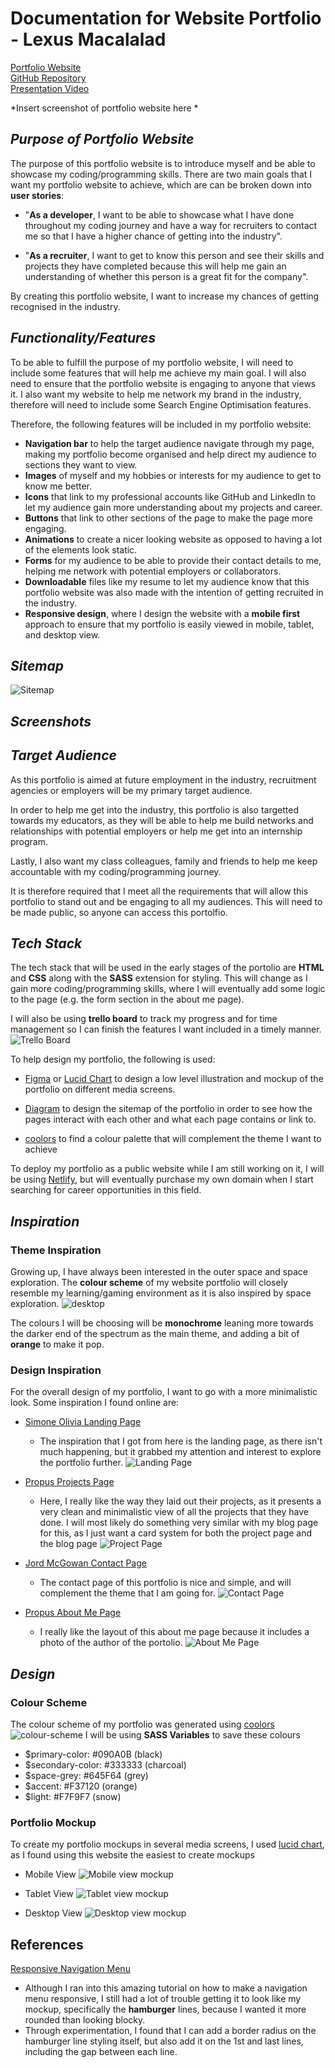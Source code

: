 # Documentation for Website Portfolio - Lexus Macalalad

[Portfolio Website]()  
[GitHub Repository](https://github.com/lexusmacalalad/Portfolio-website)  
[Presentation Video]()  

  *Insert screenshot of portfolio website here *

## *Purpose of Portfolio Website*
The purpose of this portfolio website is to introduce myself and be able to showcase my coding/programming skills. There are two main goals that I want my portfolio website to achieve, which are can be broken down into **user stories**:

* "**As a developer**, I want to be able to showcase what I have done throughout my coding journey and have a way for recruiters to contact me so that I have a higher chance of getting into the industry".
  
* "**As a recruiter**, I want to get to know this person and see their skills and projects they have completed because this will help me gain an understanding of whether this person is a great fit for the company".

By creating this portfolio website, I want to increase my chances of getting recognised in the industry.

## *Functionality/Features*
To be able to fulfill the purpose of my portfolio website, I will need to include some features that will help me achieve my main goal. I will also need to ensure that the portfolio website is engaging to anyone that views it. I also want my website to help me network my brand in the industry, therefore will need to include some Search Engine Optimisation features.

Therefore, the following features will be included in my portfolio website:
* **Navigation bar** to help the target audience navigate through my page, making my portfolio become organised and help direct my audience to sections they want to view.
* **Images** of myself and my hobbies or interests for my audience to get to know me better.
* **Icons** that link to my professional accounts like GitHub and LinkedIn to let my audience gain more understanding about my projects and career.
* **Buttons** that link to other sections of the page to make the page more engaging.
* **Animations** to create a nicer looking website as opposed to having a lot of the elements look static.
* **Forms** for my audience to be able to provide their contact details to me, helping me network with potential employers or collaborators.
* **Downloadable** files like my resume to let my audience know that this portfolio website was also made with the intention of getting recruited in the industry.
* **Responsive design**, where I design the website with a **mobile first** approach to ensure that my portfolio is easily viewed in mobile, tablet, and desktop view.

## *Sitemap*
![Sitemap](docs/portfolio-sitemap.png)

## *Screenshots*

## *Target Audience*
As this portfolio is aimed at future employment in the industry, recruitment agencies or employers will be my primary target audience. 

In order to help me get into the industry, this portfolio is also targetted towards my educators, as they will be able to help me build networks and relationships with potential employers or help me get into an internship program. 

Lastly, I also want my class colleagues, family and friends to help me keep accountable with my coding/programming journey.

It is therefore required that I meet all the requirements that will allow this portfolio to stand out and be engaging to all my audiences. This will need to be made public, so anyone can access this portolfio.

## *Tech Stack*
The tech stack that will be used in the early stages of the portolio are **HTML** and **CSS** along with the **SASS** extension for styling. This will change as I gain more coding/programming skills, where I will eventually add some logic to the page (e.g. the form section in the about me page).

I will also be using **trello board** to track my progress and for time management so I can finish the features I want included in a timely manner.
![Trello Board](docs/trelloboard.png)

To help design my portfolio, the following is used:
* [Figma](https://www.figma.com/) or [Lucid Chart](https://balsamiq.com/) to design a low level illustration and mockup of the portfolio on different media screens.
  
* [Diagram](https://app.diagrams.net/) to design the sitemap of the portfolio in order to see how the pages interact with each other and what each page contains or link to.

* [coolors](https://coolors.co/) to find a colour palette that will complement the theme I want to achieve

To deploy my portfolio as a public website while I am still working on it, I will be using [Netlify](https://www.netlify.com/), but will eventually purchase my own domain when I start searching for career opportunities in this field.

## *Inspiration*
### Theme Inspiration
Growing up, I have always been interested in the outer space and space exploration. The **colour scheme** of my website portfolio will closely resemble my learning/gaming environment as it is also inspired by space exploration.
![desktop](docs/desktop.jpg)

The colours I will be choosing will be **monochrome** leaning more towards the darker end of the spectrum as the main theme, and adding a bit of **orange** to make it pop.

### Design Inspiration
For the overall design of my portfolio, I want to go with a more minimalistic look. Some inspiration I found online are:
* [Simone Olivia Landing Page](https://harnishdesign.net/demo/html/simone/index.html)
  * The inspiration that I got from here is the landing page, as there isn't much happening, but it grabbed my attention and interest to explore the portfolio further.
  ![Landing Page](docs/landing-page.png)

* [Propus Projects Page](https://preview.themeforest.net/item/propus-web-designer-portfolio-elementor-template-kit/full_screen_preview/30585489?_ga=2.256386635.158052106.1616312993-1741458383.1577882696)
  * Here, I really like the way they laid out their projects, as it presents a very clean and minimalistic view of all the projects that they have done. I will most likely do something very similar with my blog page for this, as I just want a card system for both the project page and the blog page
  ![Project Page](docs/project-page.png)

* [Jord McGowan Contact Page](https://templatekit.tokopress.com/portfoliokit/03-contact/)
  * The contact page of this portfolio is nice and simple, and will complement the theme that I am going for.
  ![Contact Page](docs/contact.png)

* [Propus About Me Page](https://preview.themeforest.net/item/propus-web-designer-portfolio-elementor-template-kit/full_screen_preview/30585489?_ga=2.256386635.158052106.1616312993-1741458383.1577882696)
  * I really like the layout of this about me page because it includes a photo of the author of the portolio.
  ![About Me Page](docs/about.png)

## *Design*
### Colour Scheme
The colour scheme of my portfolio was generated using [coolors](https://coolors.co/)
![colour-scheme](docs/colourscheme.png)
I will be using **SASS Variables** to save these colours
* $primary-color: #090A0B (black)
* $secondary-color: #333333 (charcoal)
* $space-grey: #645F64 (grey)
* $accent: #F37120 (orange)
* $light: #F7F9F7 (snow)

### Portfolio Mockup
To create my portfolio mockups in several media screens, I used [lucid chart](https://www.lucidchart.com/pages/), as I found using this website the easiest to create mockups
* Mobile View
  ![Mobile view mockup](./docs/mobile-wireframe.png)

* Tablet View
![Tablet view mockup](./docs/tablet-wireframe.png)

* Desktop View
  ![Desktop view mockup](./docs/desktop-wireframe.png)

## References
[Responsive Navigation Menu](https://blog.logrocket.com/create-responsive-mobile-menu-with-css-no-javascript/) 
* Although I ran into this amazing tutorial on how to make a navigation menu responsive, I still had a lot of trouble getting it to look like my mockup, specifically the **hamburger** lines, because I wanted it more rounded than looking blocky.
* Through experimentation, I found that I can add a border radius on the hamburger line styling itself, but also add it on the 1st and last lines, including the gap between each line.